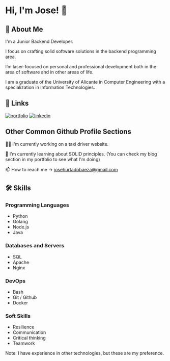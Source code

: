 # Hi, I'm Jose! 👋

## 🚀 About Me
I'm a Junior Backend Developer.

I focus on crafting solid software solutions in the backend programming area.

I’m laser-focused on personal and professional development both in the area of software and in other areas of life.

I am a graduate of the University of Alicante in Computer Engineering with a specialization in Information Technologies.

## 🔗 Links
[![portfolio](https://img.shields.io/badge/my_portfolio-000?style=for-the-badge&logo=ko-fi&logoColor=white)](https://josehurtadobaeza.super.site/)
[![linkedin](https://img.shields.io/badge/linkedin-0A66C2?style=for-the-badge&logo=linkedin&logoColor=white)](https://www.linkedin.com/in/jose-hurtado-baeza-5406b4223/)


## Other Common Github Profile Sections
👩‍💻 I'm currently working on a taxi driver website.

🧠 I'm currently learning about SOLID principles. (You can check my blog section in my portfolio to see what I'm doing)

📫 How to reach me -> josehurtadobaeza@gmail.com

## 🛠 Skills
### Programming Languages
- Python
- Golang
- Node.js
- Java
### Databases and Servers
- SQL
- Apache
- Nginx
### DevOps
- Bash
- Git / Github
- Docker
### Soft Skills
- Resilience
- Communication
- Critical thinking
- Teamwork

Note: I have experience in other technologies, but these are my preference.

